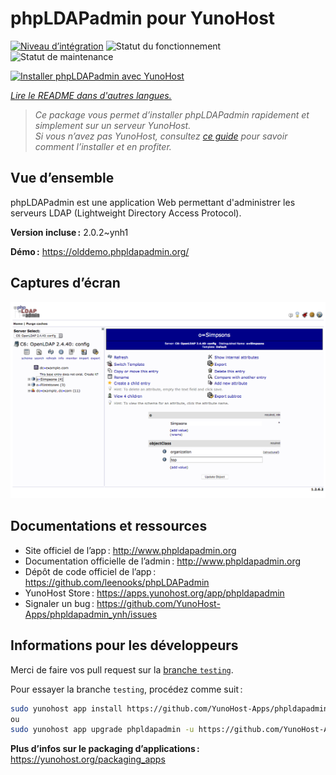 <!--
Nota bene : ce README est automatiquement généré par <https://github.com/YunoHost/apps/tree/master/tools/readme_generator>
Il NE doit PAS être modifié à la main.
-->

# phpLDAPadmin pour YunoHost

[![Niveau d’intégration](https://apps.yunohost.org/badge/integration/phpldapadmin)](https://ci-apps.yunohost.org/ci/apps/phpldapadmin/)
![Statut du fonctionnement](https://apps.yunohost.org/badge/state/phpldapadmin)
![Statut de maintenance](https://apps.yunohost.org/badge/maintained/phpldapadmin)

[![Installer phpLDAPadmin avec YunoHost](https://install-app.yunohost.org/install-with-yunohost.svg)](https://install-app.yunohost.org/?app=phpldapadmin)

*[Lire le README dans d'autres langues.](./ALL_README.md)*

> *Ce package vous permet d’installer phpLDAPadmin rapidement et simplement sur un serveur YunoHost.*  
> *Si vous n’avez pas YunoHost, consultez [ce guide](https://yunohost.org/install) pour savoir comment l’installer et en profiter.*

## Vue d’ensemble

phpLDAPadmin est une application Web permettant d'administrer les serveurs LDAP (Lightweight Directory Access Protocol).

**Version incluse :** 2.0.2~ynh1

**Démo :** <https://olddemo.phpldapadmin.org/>

## Captures d’écran

![Capture d’écran de phpLDAPadmin](./doc/screenshots/screenshot.png)

## Documentations et ressources

- Site officiel de l’app : <http://www.phpldapadmin.org>
- Documentation officielle de l’admin : <http://www.phpldapadmin.org>
- Dépôt de code officiel de l’app : <https://github.com/leenooks/phpLDAPadmin>
- YunoHost Store : <https://apps.yunohost.org/app/phpldapadmin>
- Signaler un bug : <https://github.com/YunoHost-Apps/phpldapadmin_ynh/issues>

## Informations pour les développeurs

Merci de faire vos pull request sur la [branche `testing`](https://github.com/YunoHost-Apps/phpldapadmin_ynh/tree/testing).

Pour essayer la branche `testing`, procédez comme suit :

```bash
sudo yunohost app install https://github.com/YunoHost-Apps/phpldapadmin_ynh/tree/testing --debug
ou
sudo yunohost app upgrade phpldapadmin -u https://github.com/YunoHost-Apps/phpldapadmin_ynh/tree/testing --debug
```

**Plus d’infos sur le packaging d’applications :** <https://yunohost.org/packaging_apps>
